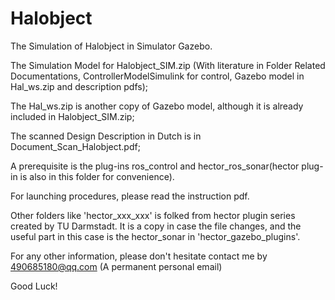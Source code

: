 # Halobject
The Simulation of Halobject in Simulator Gazebo.

The Simulation Model for Halobject_SIM.zip (With literature in Folder Related Documentations, ControllerModelSimulink for control, Gazebo model in Hal_ws.zip and description pdfs);

The Hal_ws.zip is another copy of Gazebo model, although it is already included in Halobject_SIM.zip;

The scanned Design Description in Dutch is in Document_Scan_Halobject.pdf;

A prerequisite is the plug-ins ros_control and hector_ros_sonar(hector plug-in is also in this folder for convenience).

For launching procedures, please read the instruction pdf.

Other folders like 'hector_xxx_xxx' is folked from hector plugin series created by TU Darmstadt. It is a copy in case the file changes, and the useful part in this case is the hector_sonar in 'hector_gazebo_plugins'.

For any other information, please don't hesitate contact me by 490685180@qq.com (A permanent personal email)

Good Luck!

